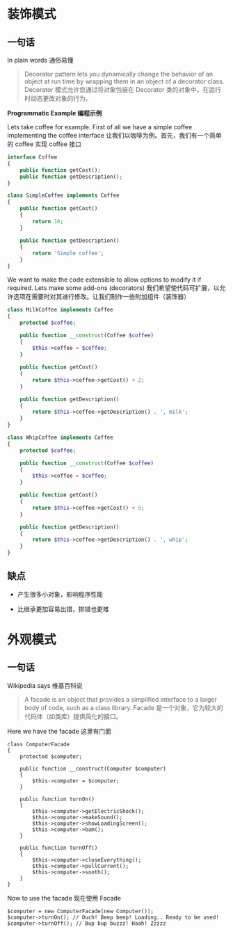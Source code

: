 # 装饰模式

## 一句话



In plain words 通俗易懂

> Decorator pattern lets you dynamically change the behavior of an object at run time by wrapping them in an object of a decorator class.
> Decorator 模式允许您通过将对象包装在 Decorator 类的对象中，在运行时动态更改对象的行为。

> 

**Programmatic Example 编程示例**

Lets take coffee for example. First of all we have a simple coffee implementing the coffee interface
让我们以咖啡为例。首先，我们有一个简单的 coffee 实现 coffee 接口

```php
interface Coffee
{
    public function getCost();
    public function getDescription();
}

class SimpleCoffee implements Coffee
{
    public function getCost()
    {
        return 10;
    }

    public function getDescription()
    {
        return 'Simple coffee';
    }
}
```



We want to make the code extensible to allow options to modify it if required. Lets make some add-ons (decorators)
我们希望使代码可扩展，以允许选项在需要时对其进行修改。让我们制作一些附加组件（装饰器）

```php
class MilkCoffee implements Coffee
{
    protected $coffee;

    public function __construct(Coffee $coffee)
    {
        $this->coffee = $coffee;
    }

    public function getCost()
    {
        return $this->coffee->getCost() + 2;
    }

    public function getDescription()
    {
        return $this->coffee->getDescription() . ', milk';
    }
}

class WhipCoffee implements Coffee
{
    protected $coffee;

    public function __construct(Coffee $coffee)
    {
        $this->coffee = $coffee;
    }

    public function getCost()
    {
        return $this->coffee->getCost() + 5;
    }

    public function getDescription()
    {
        return $this->coffee->getDescription() . ', whip';
    }
}


```







## 缺点



- 产生很多小对象，影响程序性能

- 比继承更加容易出错，排错也更难







# 外观模式

## 一句话



Wikipedia says 维基百科说

> A facade is an object that provides a simplified interface to a larger body of code, such as a class library.
> Facade 是一个对象，它为较大的代码体（如类库）提供简化的接口。







Here we have the facade
这里有门面

```
class ComputerFacade
{
    protected $computer;

    public function __construct(Computer $computer)
    {
        $this->computer = $computer;
    }

    public function turnOn()
    {
        $this->computer->getElectricShock();
        $this->computer->makeSound();
        $this->computer->showLoadingScreen();
        $this->computer->bam();
    }

    public function turnOff()
    {
        $this->computer->closeEverything();
        $this->computer->pullCurrent();
        $this->computer->sooth();
    }
}
```



Now to use the facade
现在使用 Facade

```
$computer = new ComputerFacade(new Computer());
$computer->turnOn(); // Ouch! Beep beep! Loading.. Ready to be used!
$computer->turnOff(); // Bup bup buzzz! Haah! Zzzzz
```